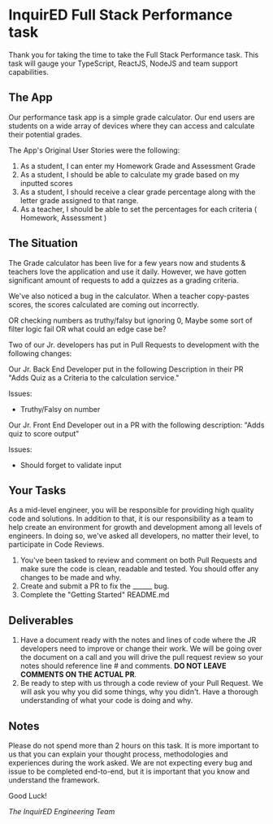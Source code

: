 # InquirED Full Stack Performance task
Thank you for taking the time to take the Full Stack Performance task. This task will gauge your TypeScript, ReactJS, NodeJS and team support capabilities.

## The App
Our performance task app is a simple grade calculator. Our end users are students on a wide array of devices where they can access and calculate their potential grades.

The App's Original User Stories were the following:

 1. As a student, I can enter my Homework Grade and Assessment Grade
 2. As a student, I should be able to calculate my grade based on my inputted scores
 3. As a student, I should receive a clear grade percentage along with the letter grade assigned to that range.
 4. As a teacher, I should be able to set the percentages for each criteria ( Homework, Assessment )

## The Situation
The Grade calculator has been live for a few years now and students & teachers love the application and use it daily. However, we have gotten significant amount of requests to add a quizzes as a grading criteria. 

We've also noticed a bug in the calculator. When a teacher copy-pastes scores, the scores calculated are coming out incorrectly.

OR checking numbers as truthy/falsy but ignoring 0, Maybe some sort of filter logic fail 
OR what could an edge case be?


Two of our Jr. developers has put in Pull Requests to development with the following changes:

Our Jr. Back End Developer put in the following Description in their PR
"Adds Quiz as a Criteria to the calculation service."

Issues:
- Truthy/Falsy on number 

Our Jr. Front End Developer out in a PR with the following description:
"Adds quiz to score output"

Issues:
- Should forget to validate input

## Your Tasks
As a mid-level engineer, you will be responsible for providing high quality code and solutions. In addition to that, it is our responsibility as a team to help create an environment for growth and development among all levels of engineers. In doing so, we've asked all developers, no matter their level, to participate in Code Reviews.

1. You've been tasked to review and comment on both Pull Requests and make sure the code is clean, readable and tested. You should offer any changes to be made and why.
2. Create and submit a PR to fix the ______ bug.
3. Complete the "Getting Started" README.md 


## Deliverables
1. Have a document ready with the notes and lines of code where the JR developers need to improve or change their work. We will be going over the document on a call and you will drive the pull request review so your notes should reference line # and comments. **DO NOT LEAVE COMMENTS ON THE ACTUAL PR**.
2. Be ready to step with us through a code review of your Pull Request. We will ask you why you did some things, why you didn't. Have a thorough understanding of what your code is doing and why.



## Notes
Please do not spend more than 2 hours on this task. It is more important to us that you can explain your thought process, methodologies and experiences during the work asked. We are not expecting every bug and issue to be completed end-to-end, but it is important that you know and understand the framework.

Good Luck!


*The InquirED Engineering Team*

